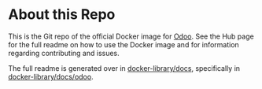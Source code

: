 About this Repo
===============

This is the Git repo of the official Docker image for [Odoo](https://registry.hub.docker.com/_/odoo/). See the Hub page for the full readme on how to use the Docker image and for information regarding contributing and issues.

The full readme is generated over in [docker-library/docs](https://github.com/docker-library/docs), specifically in [docker-library/docs/odoo](https://github.com/docker-library/docs/tree/master/odoo).
